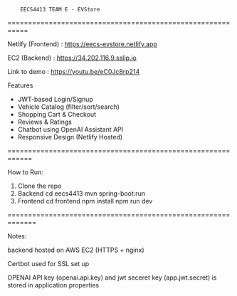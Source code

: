 		EECS4413 TEAM E - EVStore
===========================================================

Netlify (Frontend) : https://eecs-evstore.netlify.app

EC2 (Backend) : https://34.202.116.9.sslip.io

Link to demo : https://youtu.be/eC0Jc8rp214

Features
- JWT-based Login/Signup
- Vehicle Catalog (filter/sort/search)
- Shopping Cart & Checkout
- Reviews & Ratings
- Chatbot using OpenAI Assistant API
- Responsive Design (Netlify Hosted)

============================================================

How to Run:

1. Clone the repo
2. Backend
	cd eecs4413 mvn spring-boot:run
3. Frontend
	cd frontend npm install npm run dev

=============================================================

Notes:

backend hosted on AWS EC2 (HTTPS + nginx)

Certbot used for SSL set up

OPENAI API key (openai.api.key) and jwt seceret key (app.jwt.secret) is stored in application.properties
